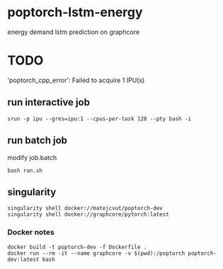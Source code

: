 # poptorch-lstm-energy
energy demand lstm prediction on graphcore

# TODO
'poptorch_cpp_error': Failed to acquire 1 IPU(s)

## run interactive job
    srun -p ipu --gres=ipu:1 --cpus-per-task 128 --pty bash -i

## run batch job
modify job.batch

    bash run.sh

## singularity
    singularity shell docker://matejcvut/poptorch-dev
    singularity shell docker://graphcore/pytorch:latest

### Docker notes
    docker build -t poptorch-dev -f Dockerfile .
    docker run --rm -it --name graphcore -v $(pwd):/poptorch poptorch-dev:latest bash
